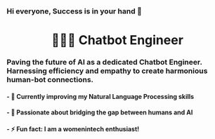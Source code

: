 ### Hi everyone, Success is in your hand 👋

<p>
  <h1 align="center"> 👩🏼‍💻 Chatbot Engineer </h1>
  
  <h3>
  Paving the future of AI as a dedicated Chatbot Engineer. <br/>
  Harnessing efficiency and empathy to create harmonious human-bot connections.
  </h3>

  <h4>
  - 🌱 Currently improving my Natural Language Processing skills 
  </h4>
  <h4>
  - 💬 Passionate about bridging the gap between humans and AI
  </h4>
  <h4>
  - ⚡ Fun fact: I am a  womenintech enthusiast!
  </h4>
</p> 
